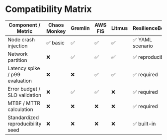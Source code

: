 # Compatibility Matrix

| Component / Metric                | Chaos Monkey | Gremlin | AWS FIS | Litmus | ResilienceBench |
|-----------------------------------|--------------|---------|---------|--------|-----------------|
| Node crash injection              | ✅ basic      | ✅       | ✅       | ✅      | ✅ YAML scenario |
| Network partition                 | ❌            | ✅       | ✅       | ✅      | ✅ reproducible  |
| Latency spike / p99 evaluation    | ❌            | ❌       | ✅       | ✅      | ✅ required      |
| Error budget / SLO validation     | ❌            | ✅       | ✅       | ❌      | ✅ required      |
| MTBF / MTTR calculation           | ❌            | ❌       | ❌       | ❌      | ✅ required      |
| Standardized reproducibility seed | ❌            | ❌       | ❌       | ❌      | ✅ built-in      |